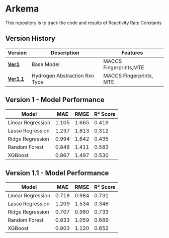 # Arkema
This repository is to track the code and results of Reactivity Rate Constants

## Version History

| Version  | Description                          | Features |
|----------|--------------------------------------|----------|
| **[Ver1](https://github.com/aakankshch/Arkema/blob/main/CISC848Ver1.ipynb)**  | Base Model                          | MACCS Fingerprints,MTE|
| **[Ver1.1](https://github.com/aakankshch/Arkema/blob/main/CISC848Ver1_1.ipynb)** | Hydrogen Abstraction Rxn Type | MACCS Fingerprints, MTE|

## Version 1 - Model Performance

| Model             | MAE    | RMSE   | R² Score |
|------------------|--------|--------|----------|
| Linear Regression | 1.105  | 1.665  | 0.419    |
| Lasso Regression | 1.237  | 1.813  | 0.312    |
| Ridge Regression | 0.994  | 1.642  | 0.435    |
| Random Forest    | 0.846  | 1.411  | 0.583    |
| XGBoost         | 0.867  | 1.497  | 0.530    |

## Version 1.1 - Model Performance

| Model             | MAE    | RMSE   | R² Score |
|------------------|--------|--------|----------|
| Linear Regression | 0.718  | 0.984  | 0.731    |
| Lasso Regression | 1.209  | 1.534  | 0.346    |
| Ridge Regression | 0.707  | 0.980  | 0.733    |
| Random Forest    | 0.833  | 1.059  | 0.689    |
| XGBoost         | 0.803  | 1.120  | 0.652    |





